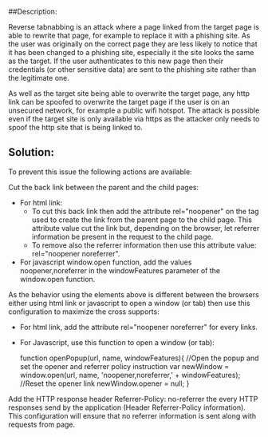 ##Description:

Reverse tabnabbing is an attack where a page linked from the target page is able to rewrite that page, 
for example to replace it with a phishing site. As the user was originally on the correct page they are 
less likely to notice that it has been changed to a phishing site, especially it the site looks the same as the target. 
If the user authenticates to this new page then their credentials (or other sensitive data) are sent to the phishing site rather than the legitimate one.

As well as the target site being able to overwrite the target page, any http link can be spoofed to overwrite the target 
page if the user is on an unsecured network, for example a public wifi hotspot. The attack is possible even if the target 
site is only available via https as the attacker only needs to spoof the http site that is being linked to.

## Solution:

To prevent this issue the following actions are available:

Cut the back link between the parent and the child pages:
 - For html link:
   * To cut this back link then add the attribute rel="noopener" on the 
     tag used to create the link from the parent page to the child page. 
     This attribute value cut the link but, depending on the browser, let referrer
     information be present in the request to the child page.
   * To remove also the referrer information then use this attribute value: rel="noopener noreferrer".
 - For javascript window.open function, add the values noopener,noreferrer in the windowFeatures parameter of the window.open function.

As the behavior using the elements above is different between the browsers either using html 
link or javascript to open a window (or tab) then use this configuration to maximize the cross supports:

* For html link, add the attribute rel="noopener noreferrer" for every links.
* For Javascript, use this function to open a window (or tab):

  function openPopup(url, name, windowFeatures){
    //Open the popup and set the opener and referrer policy instruction
    var newWindow = window.open(url, name, 'noopener,noreferrer,' + windowFeatures);
    //Reset the opener link
    newWindow.opener = null;
  }
  
Add the HTTP response header Referrer-Policy: no-referrer the every HTTP responses send by the application
(Header Referrer-Policy information). This configuration will ensure that no referrer information is sent along with requests from page.

